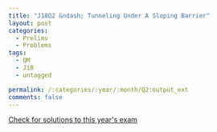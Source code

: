 ```yaml
---
title: "J18Q2 &ndash; Tunneling Under A Sloping Barrier"
layout: post
categories:
  - Prelims
  - Problems
tags:
  - QM
  - J18
  - untagged

permalink: /:categories/:year/:month/Q2:output_ext
comments: false
---
```

<object data="2018J2Q.pdf" type="application/pdf" width="100%" height="500"></object>
<div class="message"><a href='https://princetonprelim.com/prelim/40/'>Check for solutions to this year's exam</a></div>